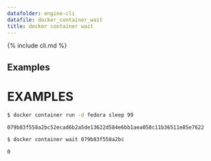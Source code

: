 ```yaml
---
datafolder: engine-cli
datafile: docker_container_wait
title: docker container wait
---
```


<!--
Sorry, but the contents of this page are automatically generated from
Docker's source code. If you want to suggest a change to the text that appears
here, you'll need to find the string by searching this repo:

https://www.github.com/docker/docker
-->

{% include cli.md %}

## Examples

# EXAMPLES

```bash
$ docker container run -d fedora sleep 99

079b83f558a2bc52ecad6b2a5de13622d584e6bb1aea058c11b36511e85e7622

$ docker container wait 079b83f558a2bc

0
```
